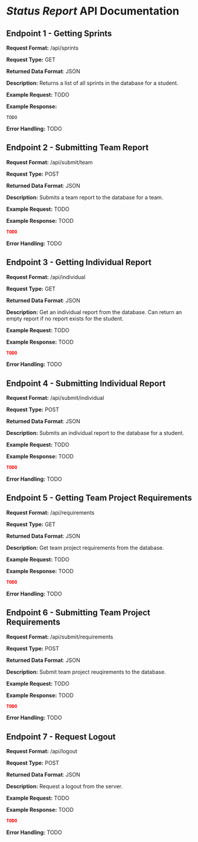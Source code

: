 # *Status Report* API Documentation

## Endpoint 1 - Getting Sprints
**Request Format:** /api/sprints

**Request Type:** GET

**Returned Data Format**: JSON

**Description:** Returns a list of all sprints in the database for a student.


**Example Request:** TODO

**Example Response:**

```
TODO
```

**Error Handling:** TODO

## Endpoint 2 - Submitting Team Report
**Request Format:** /api/submit/team

**Request Type:** POST

**Returned Data Format**: JSON

**Description:** Submits a team report to the database for a team.

**Example Request:** TODO

**Example Response:** TOOD

```json
TODO
```

**Error Handling:** TODO

## Endpoint 3 - Getting Individual Report
**Request Format:** /api/individual

**Request Type:** GET

**Returned Data Format**: JSON

**Description:** Get an individual report from the database. Can return an empty report if no report exists for the student.

**Example Request:** TODO

**Example Response:** TOOD

```json
TODO
```

**Error Handling:** TODO

## Endpoint 4 - Submitting Individual Report
**Request Format:** /api/submit/individual

**Request Type:** POST

**Returned Data Format**: JSON

**Description:** Submits an individual report to the database for a student.

**Example Request:** TODO

**Example Response:** TOOD

```json
TODO
```

**Error Handling:** TODO

## Endpoint 5 - Getting Team Project Requirements
**Request Format:** /api/requirements

**Request Type:** GET

**Returned Data Format**: JSON

**Description:** Get team project requirements from the database.

**Example Request:** TODO

**Example Response:** TOOD

```json
TODO
```

**Error Handling:** TODO

## Endpoint 6 - Submitting Team Project Requirements
**Request Format:** /api/submit/requirements

**Request Type:** POST

**Returned Data Format**: JSON

**Description:** Submit team project reuqirements to the database.

**Example Request:** TODO

**Example Response:** TOOD

```json
TODO
```

**Error Handling:** TODO

## Endpoint 7 - Request Logout
**Request Format:** /api/logout

**Request Type:** POST

**Returned Data Format**: JSON

**Description:** Request a logout from the server.

**Example Request:** TODO

**Example Response:** TOOD

```json
TODO
```

**Error Handling:** TODO
